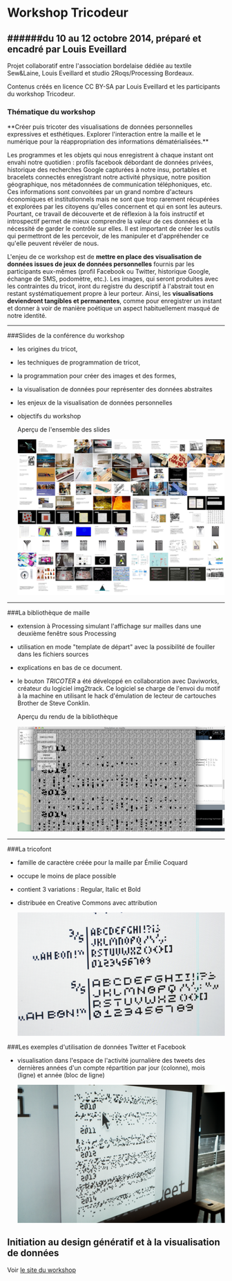 # Workshop Tricodeur
######du 10 au 12 octobre 2014, préparé et encadré par Louis Eveillard
---

Projet collaboratif entre l'association bordelaise dédiée au textile Sew&Laine, Louis Eveillard et studio 2Roqs/Processing Bordeaux.
 
Contenus créés  en licence CC BY-SA par Louis Eveillard et les participants du workshop Tricodeur. 


<h3>Thématique du workshop</h3>
**Créer puis tricoter des visualisations de données personnelles expressives et esthétiques. Explorer l'interaction entre la maille et le numérique pour la réappropriation des informations dématérialisées.**
	
Les programmes et les objets qui nous enregistrent à chaque instant ont envahi notre quotidien : profils facebook débordant de données privées, historique des recherches Google capturées à notre insu, portables et bracelets connectés enregistrant notre activité physique, notre position géographique, nos métadonnées de communication téléphoniques, etc. Ces informations sont convoitées par un grand nombre d'acteurs économiques et institutionnels mais ne sont que trop rarement récupérées et explorées par les citoyens qu'elles concernent et qui en sont les auteurs. Pourtant, ce travail de découverte et de réflexion à la fois instructif et introspectif permet de mieux comprendre la valeur de ces données et la nécessité de garder le contrôle sur elles. Il est important de créer les outils qui permettront de les percevoir, de les manipuler et d'appréhender ce qu'elle peuvent révéler de nous.
	
L'enjeu de ce workshop est de **mettre en place des visualisation de données issues de jeux de données personnelles** fournis par les participants eux-mêmes (profil Facebook ou Twitter, historique Google, échange de SMS, podomètre, etc.). Les images, qui seront produites avec les contraintes du tricot, iront du registre du descriptif à l'abstrait tout en restant systématiquement propre à leur porteur. Ainsi, les **visualisations deviendront tangibles et permanentes**, comme pour enregistrer un instant et donner à voir de manière poétique un aspect habituellement masqué de notre identité.
	
---
	

###Slides de la conférence du workshop

-	les origines du tricot, 
-	les techniques de programmation de tricot, 
-	la programmation pour créer des images et des formes, 
-	la visualisation de données pour représenter des données abstraites
-	les enjeux de la visualisation de données personnelles
-	objectifs du workshop
	
	Aperçu de l'ensemble des slides

	![image](img/tricodeur-presentation-apercu-01.jpg)


---
###La bibliothèque de maille

-	extension à Processing simulant l'affichage sur mailles dans une deuxième fenêtre sous Processing
-	utilisation en mode "template de départ" avec la possibilité de fouiller dans les fichiers sources
-	explications en bas de ce document.
-	le bouton *TRICOTER* a été développé en collaboration avec Daviworks, créateur du logiciel img2track. Ce logiciel se charge de l'envoi du motif à la machine en utilisant le hack d'émulation de lecteur de cartouches Brother de Steve Conklin.

	Aperçu du rendu de la bibliothèque
	
	![image](img/apercu-maille.png)

---
###La tricofont

-	famille de caractère créée pour la maille par Émilie Coquard
-	occupe le moins de place possible
-	contient 3 variations : Regular, Italic et Bold
-	distribuée en Creative Commons avec attribution

	![image](img/tricofont.png)

###Les exemples d'utilisation de données Twitter et Facebook

-	visualisation dans l'espace de l'activité journalière des tweets des dernières années d'un compte
	répartition par jour (colonne), mois (ligne) et année (bloc de ligne)
	
	![image](img/visu-tweets.png)



## Initiation au design génératif et à la visualisation de données 

Voir [le site du workshop](http://letricodeur.com/workshop/)